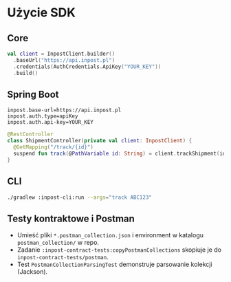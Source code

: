 # Użycie SDK

## Core
```kotlin
val client = InpostClient.builder()
  .baseUrl("https://api.inpost.pl")
  .credentials(AuthCredentials.ApiKey("YOUR_KEY"))
  .build()
```

## Spring Boot
```properties
inpost.base-url=https://api.inpost.pl
inpost.auth.type=apiKey
inpost.auth.api-key=YOUR_KEY
```
```kotlin
@RestController
class ShipmentController(private val client: InpostClient) {
  @GetMapping("/track/{id}")
  suspend fun track(@PathVariable id: String) = client.trackShipment(id)
}
```

## CLI
```bash
./gradlew :inpost-cli:run --args="track ABC123"
```

## Testy kontraktowe i Postman
- Umieść pliki `*.postman_collection.json` i environment w katalogu `postman_collection/` w repo.
- Zadanie `:inpost-contract-tests:copyPostmanCollections` skopiuje je do `inpost-contract-tests/postman`.
- Test `PostmanCollectionParsingTest` demonstruje parsowanie kolekcji (Jackson).

